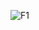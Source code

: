 ![F1](https://user-images.githubusercontent.com/79040885/132962277-8ba3fb71-c885-4caf-b5e9-ada5fdc31e9f.png)
